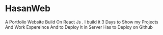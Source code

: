 # HasanWeb
A Portfolio Website Build On React Js . I build it 3 Days to Show my Projects And Work Expereince And to Deploy It in Server Has to Deploy on Github

